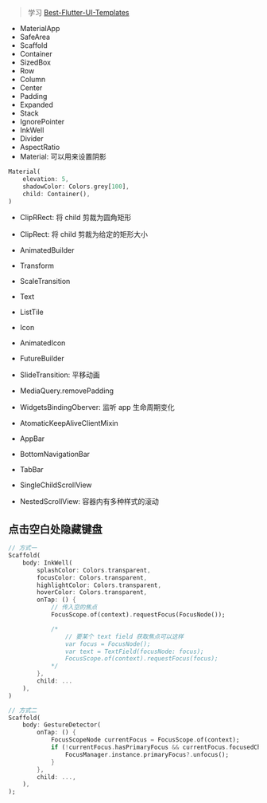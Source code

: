 > 学习 [Best-Flutter-UI-Templates](https://github.com/mitesh77/Best-Flutter-UI-Templates)

- MaterialApp
- SafeArea
- Scaffold
- Container
- SizedBox
- Row
- Column
- Center
- Padding
- Expanded
- Stack
- IgnorePointer
- InkWell
- Divider
- AspectRatio
- Material: 可以用来设置阴影
```dart
Material(
    elevation: 5,
    shadowColor: Colors.grey[100],
    child: Container(),
)
```

- ClipRRect: 将 child 剪裁为圆角矩形
- ClipRect: 将 child 剪裁为给定的矩形大小
- AnimatedBuilder
- Transform
- ScaleTransition
- Text
- ListTile
- Icon
- AnimatedIcon
- FutureBuilder
- SlideTransition: 平移动画
- MediaQuery.removePadding
- WidgetsBindingOberver: 监听 app 生命周期变化
- AtomaticKeepAliveClientMixin
- AppBar 
- BottomNavigationBar
- TabBar

- SingleChildScrollView
- NestedScrollView: 容器内有多种样式的滚动

## 点击空白处隐藏键盘
```dart
// 方式一
Scaffold(
    body: InkWell(
        splashColor: Colors.transparent,
        focusColor: Colors.transparent,
        highlightColor: Colors.transparent,
        hoverColor: Colors.transparent,
        onTap: () {
            // 传入空的焦点
            FocusScope.of(context).requestFocus(FocusNode());

            /*
                // 要某个 text field 获取焦点可以这样
                var focus = FocusNode();
                var text = TextField(focusNode: focus);
                FocusScope.of(context).requestFocus(focus);
            */
        },
        child: ...
    ),
)

// 方式二
Scaffold(
    body: GestureDetector(
        onTap: () {
            FocusScopeNode currentFocus = FocusScope.of(context);
            if (!currentFocus.hasPrimaryFocus && currentFocus.focusedChild != null) {
                FocusManager.instance.primaryFocus?.unfocus();
            }
        },
        child: ...,
    ),
);
```